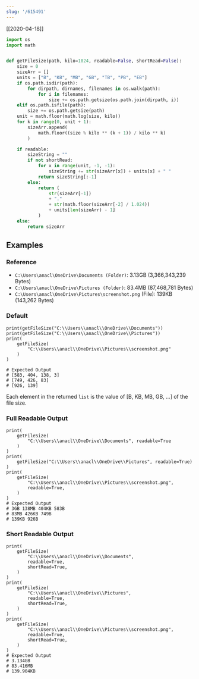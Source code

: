 ```yaml
---
slug: '/615491'
---
```


[[2020-04-18]]

```python
import os
import math


def getFileSize(path, kilo=1024, readable=False, shortRead=False):
    size = 0
    sizeArr = []
    units = ["B", "KB", "MB", "GB", "TB", "PB", "EB"]
    if os.path.isdir(path):
        for dirpath, dirnames, filenames in os.walk(path):
            for i in filenames:
                size += os.path.getsize(os.path.join(dirpath, i))
    elif os.path.isfile(path):
        size += os.path.getsize(path)
    unit = math.floor(math.log(size, kilo))
    for k in range(0, unit + 1):
        sizeArr.append(
            math.floor((size % kilo ** (k + 1)) / kilo ** k)
        )

    if readable:
        sizeString = ""
        if not shortRead:
            for x in range(unit, -1, -1):
                sizeString += str(sizeArr[x]) + units[x] + " "
            return sizeString[:-1]
        else:
            return (
                str(sizeArr[-1])
                + "."
                + str(math.floor(sizeArr[-2] / 1.024))
                + units[len(sizeArr) - 1]
            )
    else:
        return sizeArr
```

## Examples

### Reference

- `C:\Users\anacl\OneDrive\Documents (Folder)`: 3.13GB (3,366,343,239 Bytes)
- `C:\Users\anacl\OneDrive\Pictures (Folder)`: 83.4MB (87,468,781 Bytes)
- `C:\Users\anacl\OneDrive\Pictures\screenshot.png` (File): 139KB (143,262 Bytes)

### Default

    print(getFileSize("C:\\Users\\anacl\\OneDrive\\Documents"))
    print(getFileSize("C:\\Users\\anacl\\OneDrive\\Pictures"))
    print(
        getFileSize(
            "C:\\Users\\anacl\\OneDrive\\Pictures\\screenshot.png"
        )
    )

    # Expected Output
    # [583, 404, 138, 3]
    # [749, 426, 83]
    # [926, 139]

Each element in the returned `list` is the value of [B, KB, MB, GB, ...] of the file size.

### Full Readable Output

    print(
        getFileSize(
            "C:\\Users\\anacl\\OneDrive\\Documents", readable=True
        )
    )
    print(
        getFileSize("C:\\Users\\anacl\\OneDrive\\Pictures", readable=True)
    )
    print(
        getFileSize(
            "C:\\Users\\anacl\\OneDrive\\Pictures\\screenshot.png",
            readable=True,
        )
    )
    # Expected Output
    # 3GB 138MB 404KB 583B
    # 83MB 426KB 749B
    # 139KB 926B

### Short Readable Output

    print(
        getFileSize(
            "C:\\Users\\anacl\\OneDrive\\Documents",
            readable=True,
            shortRead=True,
        )
    )
    print(
        getFileSize(
            "C:\\Users\\anacl\\OneDrive\\Pictures",
            readable=True,
            shortRead=True,
        )
    )
    print(
        getFileSize(
            "C:\\Users\\anacl\\OneDrive\\Pictures\\screenshot.png",
            readable=True,
            shortRead=True,
        )
    )
    # Expected Output
    # 3.134GB
    # 83.416MB
    # 139.904KB
